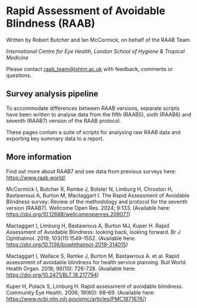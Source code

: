 # Rapid Assessment of Avoidable Blindness (RAAB)

Written by Robert Butcher and Ian McCormick, on behalf of the RAAB Team

*International Centre for Eye Health, London School of Hygiene & Tropical Medicine*

Please contact raab_team@lshtm.ac.uk with feedback, comments or questions.

## Survey analysis pipeline

To accommodate differences between RAAB versions, separate scripts have been written to analyse data from the fifth (RAAB5), sixth (RAAB6) and seventh (RAAB7) version of the RAAB protocol. 

These pages contain a suite of scripts for analysing raw RAAB data and exporting key summary data to a report. 

## More information

Find out more about RAAB7 and see data from previous surveys here: https://www.raab.world/

McCormick I, Butcher R, Ramke J, Bolster N, Limburg H, Chroston H, Bastawrous A, Burton M, Mactaggart I. The Rapid Assessment of Avoidable Blindness survey: Review of the methodology and protocol for the seventh version (RAAB7). Wellcome Open Res. 2024; 9:133. (Available here: https://doi.org/10.12688/wellcomeopenres.20907.1)

Mactaggart I, Limburg H, Bastawrous A, Burton MJ, Kuper H. Rapid Assessment of Avoidable Blindness: looking back, looking forward. Br J Ophthalmol. 2019; 103(11):1549-1552. (Available here: https://doi.org/10.1136/bjophthalmol-2019-314015)

Mactaggart I, Wallace S, Ramke J, Burton M, Bastawrous A. et al. Rapid assessment of avoidable blindness for health service planning. Bull World Health Organ. 2018; 96(10): 726-728. (Available here: https://doi.org/10.2471/BLT.18.217794)

Kuper H, Polack S, Limburg H. Rapid assessment of avoidable blindness. Community Eye Health. 2006; 19(60): 68–69. (Available here: https://www.ncbi.nlm.nih.gov/pmc/articles/PMC1871676/)
